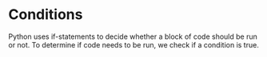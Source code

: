 # Conditions

Python uses if-statements to decide whether a block of code should be run or
not. To determine if code needs to be run, we check if a condition is true.

